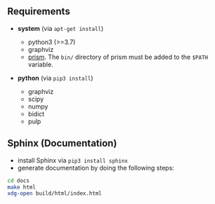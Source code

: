 ## Requirements
* **system** (via `apt-get install`)
    * python3 (>=3.7)
    * graphviz
    * [prism](https://www.prismmodelchecker.org/download.php). The `bin/` directory of prism must be added to the `$PATH` variable.

* **python** (via `pip3 install`)
    * graphviz
    * scipy
    * numpy
    * bidict
    * pulp

## Sphinx (Documentation)
* install Sphinx via `pip3 install sphinx`
* generate documentation by doing the following steps: 
```sh
cd docs
make html
xdg-open build/html/index.html
```
    